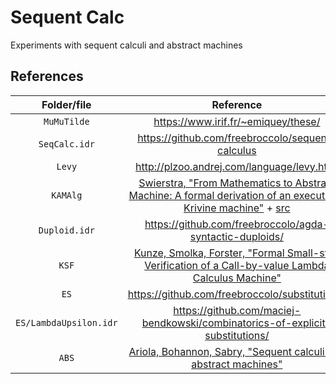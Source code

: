 # Sequent Calc

Experiments with sequent calculi and abstract machines

## References

| Folder/file            | Reference |
| :--------------------: | :-------: |
| `MuMuTilde`            | https://www.irif.fr/~emiquey/these/ |
| `SeqCalc.idr`          | https://github.com/freebroccolo/sequent-calculus |
| `Levy`                 | http://plzoo.andrej.com/language/levy.html |
| `KAMAlg`               | [Swierstra, "From Mathematics to Abstract Machine: A formal derivation of an executable Krivine machine"](https://arxiv.org/abs/1202.2924) + [src](https://bitbuck.org/sergei.romanenko/agda-krivine-machine/) |
| `Duploid.idr`          | https://github.com/freebroccolo/agda-syntactic-duploids/ |
| `KSF`                  | [Kunze, Smolka, Forster, "Formal Small-step Verification of a Call-by-value Lambda Calculus Machine"](https://arxiv.org/abs/1806.03205) |
| `ES`                   | https://github.com/freebroccolo/substitutions/ |
| `ES/LambdaUpsilon.idr` | https://github.com/maciej-bendkowski/combinatorics-of-explicit-substitutions/ |
| `ABS`                  | [Ariola, Bohannon, Sabry, "Sequent calculi and abstract machines"](https://www.cs.indiana.edu/~sabry/papers/sequent.pdf) |
